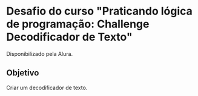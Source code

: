 # Desafio do curso "Praticando lógica de programação: Challenge Decodificador de Texto"
Disponibilizado pela Alura.
## Objetivo
Criar um decodificador de texto.
